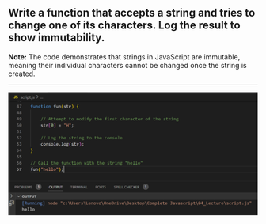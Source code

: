 ## Write a function that accepts a string and tries to change one of its characters. Log the result to show immutability.

**Note:** The code demonstrates that strings in JavaScript are immutable, meaning their individual characters cannot be changed once the string is created.

----

![Scrrenshot](i5.png)
